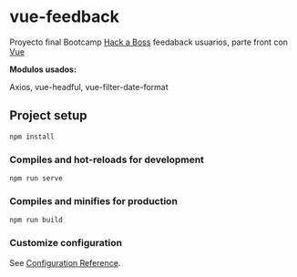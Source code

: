 # vue-feedback

Proyecto final Bootcamp [Hack a Boss](https://hackaboss.com/) feedaback usuarios, parte front con [Vue](https://vuejs.org/)

**Modulos usados:**

Axios, vue-headful, vue-filter-date-format

## Project setup

```
npm install
```

### Compiles and hot-reloads for development

```
npm run serve
```

### Compiles and minifies for production

```
npm run build
```

### Customize configuration

See [Configuration Reference](https://cli.vuejs.org/config/).
